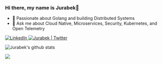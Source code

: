 ### Hi there, my name is Jurabek👋

- 🌱 Passionate about Golang and building Distributed Systems
- 💬 Ask me about Cloud Native, Microservices, Security, Kubernetes, and Open Telemetry

<p>
   <a href="https://www.linkedin.com/in/jurabeka/">
     <img alt="LinkedIn" src="https://img.shields.io/badge/linkedin-%230077B5.svg?&style=for-the-badge&logo=linkedin&logoColor=white"/>
   </a>
  <a href="https://twitter.com/jurabek_az">
    <img alt="Jurabek | Twitter" src="https://img.shields.io/badge/twitter-00ACEE?style=for-the-badge&logo=twitter&logoColor=white" />
  </a>
</p>



![Jurabek's github stats](https://github-readme-stats.vercel.app/api?username=Jurabek&show_icons=true&count_private=true&hide_border=true)


![](https://komarev.com/ghpvc/?username=jurabek&color=green)
